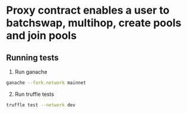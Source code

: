 # Proxy contract enables a user to batchswap, multihop, create pools and join pools

## Running tests
1. Run ganache
```bash
ganache --fork.network mainnet
```

2. Run truffle tests
```bash
truffle test --network dev
```
